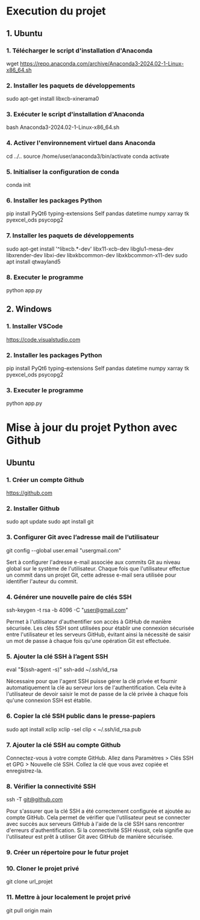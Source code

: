 # Execution du projet

## 1. Ubuntu

### 1. Télécharger le script d'installation d'Anaconda

wget https://repo.anaconda.com/archive/Anaconda3-2024.02-1-Linux-x86_64.sh

### 2. Installer les paquets de développements

sudo apt-get install libxcb-xinerama0

### 3. Exécuter le script d'installation d'Anaconda

bash Anaconda3-2024.02-1-Linux-x86_64.sh

### 4. Activer l'environnement virtuel dans Anaconda

cd ../..
source /home/user/anaconda3/bin/activate
conda activate

### 5. Initialiser la configuration de conda

conda init

### 6. Installer les packages Python

pip install PyQt6 typing-extensions Self pandas datetime numpy xarray tk pyexcel_ods psycopg2

### 7. Installer les paquets de développements

sudo apt-get install '^libxcb.*-dev' libx11-xcb-dev libglu1-mesa-dev libxrender-dev libxi-dev libxkbcommon-dev libxkbcommon-x11-dev
sudo apt install qtwayland5

### 8. Executer le programme

python app.py

## 2. Windows

### 1. Installer VSCode

https://code.visualstudio.com

### 2. Installer les packages Python

pip install PyQt6 typing-extensions Self pandas datetime numpy xarray tk pyexcel_ods psycopg2

### 3. Executer le programme

python app.py

# Mise à jour du projet Python avec Github

## Ubuntu

### 1. Créer un compte Github

https://github.com

### 2. Installer Github

sudo apt update
sudo apt install git

### 3. Configurer Git avec l’adresse mail de l’utilisateur

git config --global user.email "usergmail.com"

Sert à configurer l'adresse e-mail associée aux commits Git au niveau global sur le système de l'utilisateur. Chaque fois que l'utilisateur effectue un commit dans un projet Git, cette adresse e-mail sera utilisée pour identifier l'auteur du commit.

### 4. Générer une nouvelle paire de clés SSH

ssh-keygen -t rsa -b 4096 -C "user@gmail.com"

Permet à l'utilisateur d'authentifier son accès à GitHub de manière sécurisée. Les clés SSH sont utilisées pour établir une connexion sécurisée entre l'utilisateur et les serveurs GitHub, évitant ainsi la nécessité de saisir un mot de passe à chaque fois qu'une opération Git est effectuée.

### 5. Ajouter la clé SSH à l’agent SSH

eval "$(ssh-agent -s)"
ssh-add ~/.ssh/id_rsa

Nécessaire pour que l'agent SSH puisse gérer la clé privée et fournir automatiquement la clé au serveur lors de l'authentification. Cela évite à l'utilisateur de devoir saisir le mot de passe de la clé privée à chaque fois qu'une connexion SSH est établie.

### 6. Copier la clé SSH public dans le presse-papiers

sudo apt install xclip
xclip -sel clip < ~/.ssh/id_rsa.pub

### 7. Ajouter la clé SSH au compte Github

Connectez-vous à votre compte GitHub.
Allez dans Paramètres > Clés SSH et GPG > Nouvelle clé SSH.
Collez la clé que vous avez copiée et enregistrez-la.

### 8. Vérifier la connectivité SSH

ssh -T git@github.com

Pour s'assurer que la clé SSH a été correctement configurée et ajoutée au compte GitHub. Cela permet de vérifier que l'utilisateur peut se connecter avec succès aux serveurs GitHub à l'aide de la clé SSH sans rencontrer d'erreurs d'authentification. Si la connectivité SSH réussit, cela signifie que l'utilisateur est prêt à utiliser Git avec GitHub de manière sécurisée.

### 9. Créer un répertoire pour le futur projet

### 10. Cloner le projet privé

git clone url_projet

### 11. Mettre à jour localement le projet privé

git pull origin main